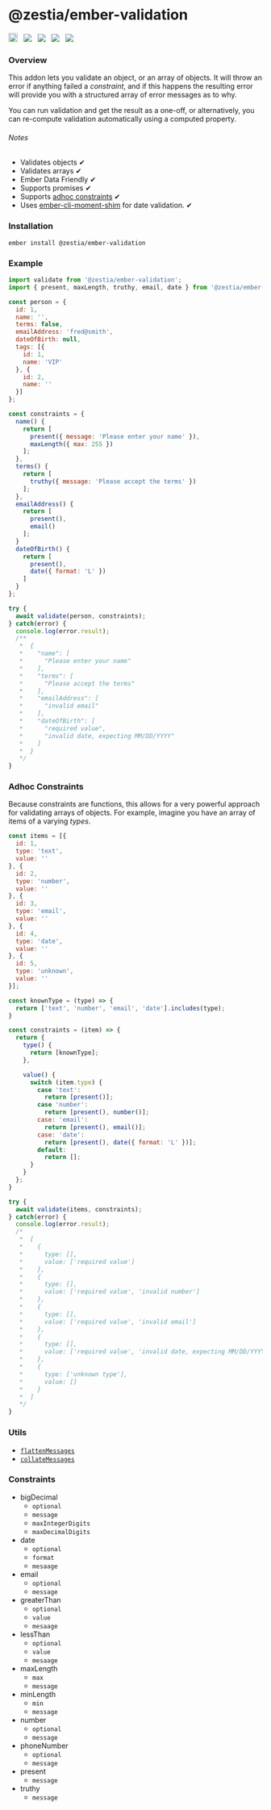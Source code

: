 # @zestia/ember-validation

<a href="https://badge.fury.io/js/%40zestia%2Fember-validation"><img src="https://badge.fury.io/js/%40zestia%2Fember-validation.svg" alt="npm version" height="18"></a> &nbsp; <a href="http://travis-ci.org/zestia/ember-validation"><img src="https://travis-ci.org/zestia/ember-validation.svg?branch=master"></a> &nbsp; <a href="https://david-dm.org/zestia/ember-validation#badge-embed"><img src="https://david-dm.org/zestia/ember-validation.svg"></a> &nbsp; <a href="https://david-dm.org/zestia/ember-validation#dev-badge-embed"><img src="https://david-dm.org/zestia/ember-validation/dev-status.svg"></a> &nbsp; <a href="https://emberobserver.com/addons/@zestia/ember-validation"><img src="https://emberobserver.com/badges/-zestia-ember-validation.svg"></a>

### Overview

This addon lets you validate an object, or an array of objects. It will throw an error if anything failed a _constraint_, and if this happens the resulting error will provide you with a structured array of error messages as to why.

You can run validation and get the result as a one-off, or alternatively, you can re-compute validation automatically using a computed property.

###### Notes

* Validates objects ✔︎
* Validates arrays ✔︎
* Ember Data Friendly ✔︎
* Supports promises ✔︎
* Supports [adhoc constraints](#adhoc-constraints) ✔︎
* Uses [ember-cli-moment-shim](https://github.com/jasonmit/ember-cli-moment-shim) for date validation. ✔︎

### Installation
```
ember install @zestia/ember-validation
```

### Example

```javascript
import validate from '@zestia/ember-validation';
import { present, maxLength, truthy, email, date } from '@zestia/ember-validation/constraints';

const person = {
  id: 1,
  name: '',
  terms: false,
  emailAddress: 'fred@smith',
  dateOfBirth: null,
  tags: [{
    id: 1,
    name: 'VIP'
  }, {
    id: 2,
    name: ''
  }]
};

const constraints = {
  name() {
    return [
      present({ message: 'Please enter your name' }),
      maxLength({ max: 255 })
    ];
  },
  terms() {
    return [
      truthy({ message: 'Please accept the terms' })
    ];
  },
  emailAddress() {
    return [
      present(),
      email()
    ];
  }
  dateOfBirth() {
    return [
      present(),
      date({ format: 'L' })
    ]
  }
};

try {
  await validate(person, constraints);
} catch(error) {
  console.log(error.result);
  /**
   *  {
   *    "name": [
   *      "Please enter your name"
   *    ],
   *    "terms": [
   *      "Please accept the terms"
   *    ],
   *    "emailAddress": [
   *      "invalid email"
   *    ],
   *    "dateOfBirth": [
   *      "required value",
   *      "invalid date, expecting MM/DD/YYYY"
   *    ]
   *  }
   */
}
```

### Adhoc Constraints

Because constraints are functions, this allows for a very powerful approach for validating arrays of objects.
For example, imagine you have an array of items of a varying _types_.

```javascript
const items = [{
  id: 1,
  type: 'text',
  value: ''
}, {
  id: 2,
  type: 'number',
  value: ''
}, {
  id: 3,
  type: 'email',
  value: ''
}, {
  id: 4,
  type: 'date',
  value: ''
}, {
  id: 5,
  type: 'unknown',
  value: ''
}];

const knownType = (type) => {
  return ['text', 'number', 'email', 'date'].includes(type);
}

const constraints = (item) => {
  return {
    type() {
      return [knownType];
    },

    value() {
      switch (item.type) {
        case 'text':
          return [present()];
        case 'number':
          return [present(), number()];
        case: 'email':
          return [present(), email()];
        case: 'date':
          return [present(), date({ format: 'L' })];
        default:
          return [];
      }
    }
  };
}

try {
  await validate(items, constraints);
} catch(error) {
  console.log(error.result);
  /*
   *  [
   *    {
   *      type: [],
   *      value: ['required value']
   *    },
   *    {
   *      type: [],
   *      value: ['required value', 'invalid number']
   *    },
   *    {
   *      type: [],
   *      value: ['required value', 'invalid email']
   *    },
   *    {
   *      type: [],
   *      value: ['required value', 'invalid date, expecting MM/DD/YYYY']
   *    },
   *    {
   *      type: ['unknown type'],
   *      value: []
   *    }
   *  ]
   */
}
````

### Utils

* [`flattenMessages`](tests/unit/utils-test.js#L5)
* [`collateMessages`](tests/unit/utils-test.js#L42)

### Constraints

* bigDecimal
  * `optional`
  * `message`
  * `maxIntegerDigits`
  * `maxDecimalDigits`
* date
  * `optional`
  * `format`
  * `mesaage`
* email
  * `optional`
  * `message`
* greaterThan
  * `optional`
  * `value`
  * `mesaage`
* lessThan
  * `optional`
  * `value`
  * `mesaage`
* maxLength
  * `max`
  * `message`
* minLength
  * `min`
  * `message`
* number
  * `optional`
  * `message`
* phoneNumber
  * `optional`
  * `message`
* present
  * `message`
* truthy
  * `message`

